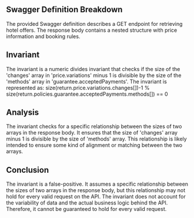 ## Swagger Definition Breakdown
The provided Swagger definition describes a GET endpoint for retrieving hotel offers. The response body contains a nested structure with price information and booking rules.

## Invariant
The invariant is a numeric divides invariant that checks if the size of the 'changes' array in 'price.variations' minus 1 is divisible by the size of the 'methods' array in 'guarantee.acceptedPayments'. The invariant is represented as: size(return.price.variations.changes[])-1 % size(return.policies.guarantee.acceptedPayments.methods[]) == 0

## Analysis
The invariant checks for a specific relationship between the sizes of two arrays in the response body. It ensures that the size of 'changes' array minus 1 is divisible by the size of 'methods' array. This relationship is likely intended to ensure some kind of alignment or matching between the two arrays.

## Conclusion
The invariant is a false-positive. It assumes a specific relationship between the sizes of two arrays in the response body, but this relationship may not hold for every valid request on the API. The invariant does not account for the variability of data and the actual business logic behind the API. Therefore, it cannot be guaranteed to hold for every valid request.
